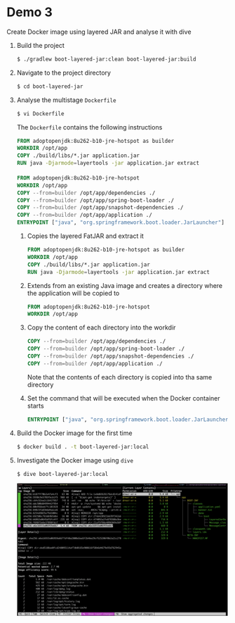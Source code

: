 # Demo 3

Create Docker image using layered JAR and analyse it with dive

1. Build the project

   ```bash
   $ ./gradlew boot-layered-jar:clean boot-layered-jar:build
   ```

1. Navigate to the project directory

   ```bash
   $ cd boot-layered-jar
   ```

1. Analyse the multistage `Dockerfile`

   ```bash
   $ vi Dockerfile
   ```

   The `Dockerfile` contains the following instructions

   ```dockerfile
   FROM adoptopenjdk:8u262-b10-jre-hotspot as builder
   WORKDIR /opt/app
   COPY ./build/libs/*.jar application.jar
   RUN java -Djarmode=layertools -jar application.jar extract

   FROM adoptopenjdk:8u262-b10-jre-hotspot
   WORKDIR /opt/app
   COPY --from=builder /opt/app/dependencies ./
   COPY --from=builder /opt/app/spring-boot-loader ./
   COPY --from=builder /opt/app/snapshot-dependencies ./
   COPY --from=builder /opt/app/application ./
   ENTRYPOINT ["java", "org.springframework.boot.loader.JarLauncher"]
   ```

   1. Copies the layered FatJAR and extract it

      ```dockerfile
      FROM adoptopenjdk:8u262-b10-jre-hotspot as builder
      WORKDIR /opt/app
      COPY ./build/libs/*.jar application.jar
      RUN java -Djarmode=layertools -jar application.jar extract
      ```

   1. Extends from an existing Java image and creates a directory where the application will be copied to

      ```dockerfile
      FROM adoptopenjdk:8u262-b10-jre-hotspot
      WORKDIR /opt/app
      ```

   1. Copy the content of each directory into the workdir

      ```dockerfile
      COPY --from=builder /opt/app/dependencies ./
      COPY --from=builder /opt/app/spring-boot-loader ./
      COPY --from=builder /opt/app/snapshot-dependencies ./
      COPY --from=builder /opt/app/application ./
      ```

      Note that the contents of each directory is copied into tha same directory

   1. Set the command that will be executed when the Docker container starts

      ```dockerfile
      ENTRYPOINT ["java", "org.springframework.boot.loader.JarLauncher"]
      ```

1. Build the Docker image for the first time

   ```bash
   $ docker build . -t boot-layered-jar:local
   ```

1. Investigate the Docker image using `dive`

   ```bash
   $ dive boot-layered-jar:local
   ```

   ![dive boot-layered-jar](../images/dive-boot-layered-jar.png)
